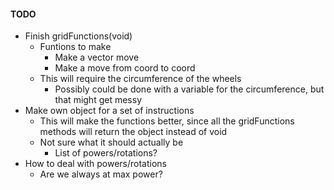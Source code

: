 #### TODO
* Finish gridFunctions(void)
    * Funtions to make
        * Make a vector move
        * Make a move from coord to coord
    * This will require the circumference of the wheels
        * Possibly could be done with a variable for the circumference, but that might get messy
* Make own object for a set of instructions
    * This will make the functions better, since all the gridFunctions methods will return the object instead of void
    * Not sure what it should actually be
        * List of powers/rotations?
* How to deal with powers/rotations
    * Are we always at max power?
